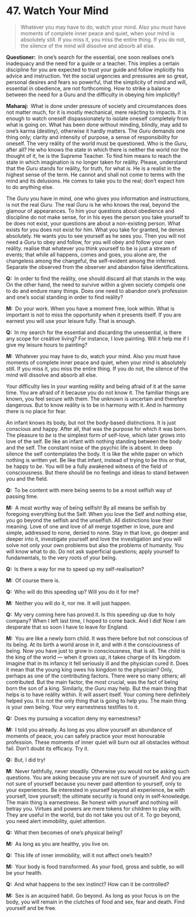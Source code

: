 # 47. Watch Your Mind

>Whatever you may have to do, watch your mind. Also you must have moments of complete inner peace and quiet, when your mind is absolutely still. If you miss it, you miss the entire thing. If you do not, the silence of the mind will dissolve and absorb all else.

**Questioner:**&ensp;In one’s search for the essential, one soon realises one’s inadequacy and the need for a guide or a teacher. This implies a certain discipline for you are expected to trust your guide and follow implicitly his advice and instruction. Yet the social urgencies and pressures are so great, personal desires and fears so powerful, that the simplicity of mind and will, essential in obedience, are not forthcoming. How to strike a balance between the need for a <span data-tippy-content="Spiritual teacher, preceptor.">Guru</span> and the difficulty in obeying him implicitly? 

**Maharaj:**&ensp;What is done under pressure of society and circumstances does not matter much, for it is mostly mechanical, mere reäcting to impacts. It is enough to watch oneself dispassionately to isolate oneself completely from what is going on. What has been done without minding, blindly, may add to one’s <span data-tippy-content="Action or “the fruits of action”. <em>Karma</em> is of three kinds: <em>sanchita</em> (accumulated from previous births), <em>prarabdha</em> (portion of the past <em>karma</em> to be worked out in the present life) and <em>agami</em> (the current <em>karma</em> the result of which will fructify in future).">karma</span> (destiny), otherwise it hardly matters. The *Guru* demands one thing only; clarity and intensity of purpose, a sense of responsibility for oneself. The very reälity of the world must be questioned. Who is the *Guru*, after all? He who knows the state in which there is neither the world nor the thought of it, he is the Supreme Teacher. To find him means to reach the state in which imagination is no longer taken for reälity. Please, understand that the *Guru* stands for reälity, for truth, for what *is*. He is a realist in the highest sense of the term. He cannot and shall not come to terms with the mind and its delusions. He comes to take you to the real; don’t expect him to do anything else. 

The *Guru* you have in mind, one who gives you information and instructions, is not the real *Guru*. The real *Guru* is he who knows the real, beyond the glamour of appearances. To him your questions about obedience and discipline do not make sense, for in his eyes the person you take yourself to be does not exist, your questions are about a non-existing person. What exists for you does not exist for him. What you take for granted, he denies absolutely. He wants you to see yourself as he sees you. Then you will not need a *Guru* to obey and follow, for you will obey and follow your own reälity. realise that whatever you think yourself to be is just a stream of events; that while all happens, comes and goes, you alone are, the changeless among the changeful, the self-evident among the inferred. Separate the observed from the observer and abandon false identifications.

**Q:**&ensp;In order to find the reälity, one should discard all that stands in the way. On the other hand, the need to survive within a given society compels one to do and endure many things. Does one need to abandon one’s profession and one’s social standing in order to find reälity?

**M:**&ensp;Do your work. When you have a moment free, look within. What is important is not to miss the opportunity when it presents itself. If you are earnest you will use your leisure fully. That is enough.

**Q:**&ensp;In my search for the essential and discarding the unessential, is there any scope for creätive living? For instance, I love painting. Will it help me if I give my leisure hours to painting?

**M:**&ensp;Whatever you may have to do, watch your mind. Also you must have moments of complete inner peace and quiet, when your mind is absolutely still. If you miss it, you miss the entire thing. If you do not, the silence of the mind will dissolve and absorb all else. 

Your difficulty lies in your wanting reälity and beïng afraid of it at the same time. You are afraid of it because you do not know it. The familiar things are known, you feel secure with them. The unknown is uncertain and therefore dangerous. But to know reälity is to be in harmony with it. And in harmony there is no place for fear. 

An infant knows its body, but not the body-based distinctions. It is just conscious and happy. After all, that was the purpose for which it was born. The pleasure to *be* is the simplest form of self-love, which later grows into love of the self. Be like an infant with nothing standing between the body and the self. The constant noise of the psychic life is absent. In deep silence the self contemplates the body. It is like the white paper on which nothing is written yet. Be like that infant, instead of trying to be this or that, be happy to *be*. You will be a fully awakened witness of the field of consciousness. But there should be no feelings and ideas to stand between you and the field.

**Q:**&ensp;To be content with mere beïng seems to be a most selfish way of passing time.

**M:**&ensp;A most worthy way of beïng selfish! By all means be selfish by foregoing everything but the Self. When you love the Self and nothing else, you go beyond the selfish and the unselfish. All distinctions lose their meaning. Love of one and love of all merge together in love, pure and simple, addressed to none, denied to none. Stay in that love, go deeper and deeper into it, investigate yourself and love the investigation and you will solve not only your own problems but also the problems of humanity. You will know what to do. Do not ask superficial questions; apply yourself to fundamentals, to the very roots of your beïng.

**Q:**&ensp;Is there a way for me to speed up my self-realisation?

**M:**&ensp;Of course there is.

**Q:**&ensp;Who will do this speeding up? Will you do it for me?

**M:**&ensp;Neither you will do it, nor me. It will just happen.

**Q:**&ensp;My very coming here has proved it. Is this speeding up due to holy company? When I left last time, I hoped to come back. And I did! Now I am desperate that so soon I have to leave for England.

**M:**&ensp;You are like a newly born child. It was there before but not conscious of its beïng. At its birth a world arose in it, and with it the consciousness of beïng. Now you have just to grow in consciousness, that is all. The child is the king of the world — when it grows up, it takes charge of its kingdom. Imagine that in its infancy it fell seriously ill and the physician cured it. Does it mean that the young king owes his kingdom to the physician? Only, perhaps as one of the contributing factors. There were so many others; all contributed. But the main factor, the most crucial, was the fact of beïng born the son of a king. Similarly, the *Guru* may help. But the main thing that helps is to have reälity within. It will assert itself. Your coming here definitely helped you. It is not the only thing that is going to help you. The main thing is your own beïng. Your very earnestness testifies to it.

**Q:**&ensp;Does my pursuing a vocation deny my earnestness?

**M:**&ensp;I told you already. As long as you allow yourself an abundance of moments of peace, you can safely practice your most honourable profession. These moments of inner quiet will burn out all obstacles without fail. Don’t doubt its efficacy. Try it.

**Q:**&ensp;But, I did try!

**M:**&ensp;Never faithfully, never steadily. Otherwise you would not be asking such questions. You are asking because you are not sure of yourself. And you are not sure of yourself because you never paid attention to yourself, only to your experiences. Be interested in yourself beyond all experience, be with yourself, love yourself; the ultimate security is found only in self-knowledge. The main thing is earnestness. Be honest with yourself and nothing will betray you. Virtues and powers are mere tokens for children to play with. They are useful in the world, but do not take you out of it. To go beyond, you need alert immobility, quiet attention.

**Q:**&ensp;What then becomes of one’s physical beïng?

**M:**&ensp;As long as you are healthy, you live on.

**Q:**&ensp;This life of inner immobility, will it not affect one’s health?

**M:**&ensp;Your body is food transformed. As your food, gross and subtle, so will be your health.

**Q:**&ensp;And what happens to the sex instinct? How can it be controlled?

**M:**&ensp;Sex is an acquired habit. Go beyond. As long as your focus is on the body, you will remain in the clutches of food and sex, fear and death. Find yourself and be free.

<script>
export default {
  props: ["slot-key"],
  mounted () {
    tippy("[data-tippy-content]", {allowHTML: true});
  }
}
</script>